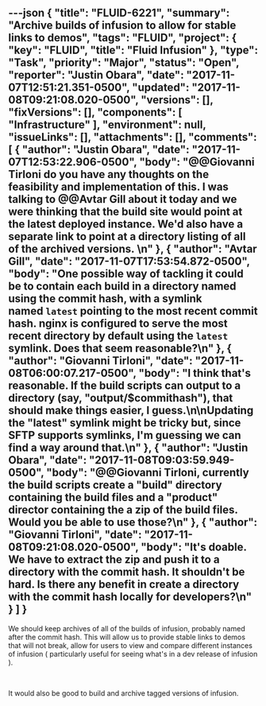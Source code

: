 ---json
{
  "title": "FLUID-6221",
  "summary": "Archive builds of infusion to allow for stable links to demos",
  "tags": "FLUID",
  "project": {
    "key": "FLUID",
    "title": "Fluid Infusion"
  },
  "type": "Task",
  "priority": "Major",
  "status": "Open",
  "reporter": "Justin Obara",
  "date": "2017-11-07T12:51:21.351-0500",
  "updated": "2017-11-08T09:21:08.020-0500",
  "versions": [],
  "fixVersions": [],
  "components": [
    "Infrastructure"
  ],
  "environment": null,
  "issueLinks": [],
  "attachments": [],
  "comments": [
    {
      "author": "Justin Obara",
      "date": "2017-11-07T12:53:22.906-0500",
      "body": "@@Giovanni Tirloni do you have any thoughts on the feasibility and implementation of this. I was talking to @@Avtar Gill about it today and we were thinking that the build site would point at the latest deployed instance. We'd also have a separate link to point at a directory listing of all of the archived versions. \n"
    },
    {
      "author": "Avtar Gill",
      "date": "2017-11-07T17:53:54.872-0500",
      "body": "One possible way of tackling it could be to contain each build in a directory named using the commit hash, with a symlink named `latest` pointing to the most recent commit hash. nginx is configured to serve the most recent directory by default using the `latest` symlink. Does that seem reasonable?\n"
    },
    {
      "author": "Giovanni Tirloni",
      "date": "2017-11-08T06:00:07.217-0500",
      "body": "I think that's reasonable. If the build scripts can output to a directory (say, \"output/$commithash\"), that should make things easier, I guess.\n\nUpdating the \"latest\" symlink might be tricky but, since SFTP supports symlinks, I'm guessing we can find a way around that.\n"
    },
    {
      "author": "Justin Obara",
      "date": "2017-11-08T09:03:59.949-0500",
      "body": "@@Giovanni Tirloni, currently the build scripts create a \"build\" directory containing the build files and a \"product\" director containing the a zip of the build files. Would you be able to use those?\n"
    },
    {
      "author": "Giovanni Tirloni",
      "date": "2017-11-08T09:21:08.020-0500",
      "body": "It's doable. We have to extract the zip and push it to a directory with the commit hash. It shouldn't be hard. Is there any benefit in create a directory with the commit hash locally for developers?\n"
    }
  ]
}
---
We should keep archives of all of the builds of infusion, probably named after the commit hash. This will allow us to provide stable links to demos that will not break, allow for users to view and compare different instances of infusion ( particularly useful for seeing what's in a dev release of infusion ).

 

It would also be good to build and archive tagged versions of infusion.

        